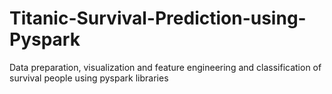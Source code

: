 # Titanic-Survival-Prediction-using-Pyspark
Data preparation, visualization and feature engineering and classification of survival people using pyspark libraries
